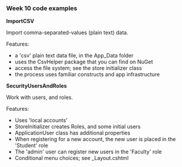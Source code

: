 ### Week 10 code examples

**ImportCSV**

Import comma-separated-values (plain text) data.

Features:
- a 'csv' plain text data file, in the App_Data folder
- uses the CsvHelper package that you can find on NuGet
- access the file system; see the store initializer class
- the process uses familiar constructs and app infrastructure

**SecurityUsersAndRoles**

Work with users, and roles.

Features:
- Uses 'local accounts'
- StoreInitializer creates Roles, and some initial users
- ApplicationUser class has additional properties
- When registering for a new account, the new user is placed in the 'Student' role
- The 'admin' user can register new users in the 'Faculty' role
- Conditional menu choices; see _Layout.cshtml
